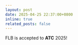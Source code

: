 ```yaml
---
layout: post
date: 2025-04-25 22:37:00+0800
inline: true
related_posts: false
---
```


FLB is accepted to **ATC** 2025!
